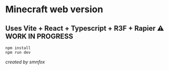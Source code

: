 # Minecraft web version
## Uses Vite + React + Typescript + R3F + Rapier ⚠️ WORK IN PROGRESS


```
npm install
npm run dev
```

*created by smnfox*
